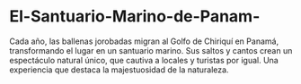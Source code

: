 # El-Santuario-Marino-de-Panam-
Cada año, las ballenas jorobadas migran al Golfo de Chiriquí en Panamá, transformando el lugar en un santuario marino. Sus saltos y cantos crean un espectáculo natural único, que cautiva a locales y turistas por igual. Una experiencia que destaca la majestuosidad de la naturaleza.
